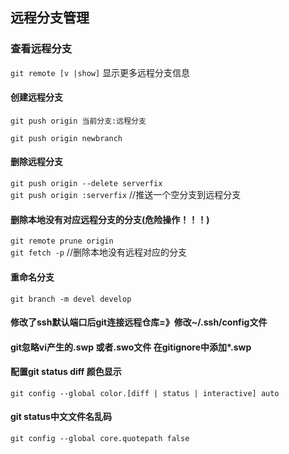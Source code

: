 
## 远程分支管理

### 查看远程分支

`git remote [v |show]` 显示更多远程分支信息

#### 创建远程分支
 
 `git push origin 当前分支:远程分支`

`git push origin newbranch`

#### 删除远程分支

`git push origin --delete serverfix`  
`git push origin :serverfix`    //推送一个空分支到远程分支

#### 删除本地没有对应远程分支的分支(危险操作！！！)

`git remote prune origin`  
`git fetch -p`  //删除本地没有远程对应的分支

#### 重命名分支

`git branch -m devel develop`

#### 修改了ssh默认端口后git连接远程仓库=》修改~/.ssh/config文件

#### git忽略vi产生的.swp 或者.swo文件      在gitignore中添加*.swp

#### 配置git status diff 颜色显示
`git config --global color.[diff | status | interactive] auto`

#### git status中文文件名乱码
`git config --global core.quotepath false`

